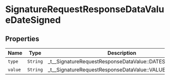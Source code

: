 

# SignatureRequestResponseDataValueDateSigned



## Properties

| Name | Type | Description | Notes |
|------------ | ------------- | ------------- | -------------|
| `type` | ```String``` |  _t__SignatureRequestResponseDataValue::DATESIGNED_TYPE  |  |
| `value` | ```String``` |  _t__SignatureRequestResponseDataValue::VALUE  |  |



